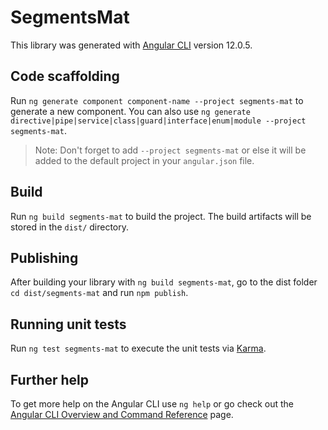 # SegmentsMat

This library was generated with [Angular CLI](https://github.com/angular/angular-cli) version 12.0.5.

## Code scaffolding

Run `ng generate component component-name --project segments-mat` to generate a new component. You can also use `ng generate directive|pipe|service|class|guard|interface|enum|module --project segments-mat`.
> Note: Don't forget to add `--project segments-mat` or else it will be added to the default project in your `angular.json` file. 

## Build

Run `ng build segments-mat` to build the project. The build artifacts will be stored in the `dist/` directory.

## Publishing

After building your library with `ng build segments-mat`, go to the dist folder `cd dist/segments-mat` and run `npm publish`.

## Running unit tests

Run `ng test segments-mat` to execute the unit tests via [Karma](https://karma-runner.github.io).

## Further help

To get more help on the Angular CLI use `ng help` or go check out the [Angular CLI Overview and Command Reference](https://angular.io/cli) page.
